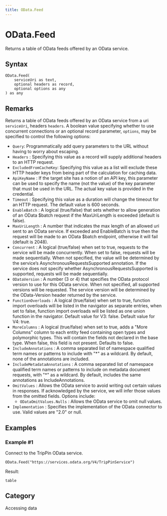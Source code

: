 ```yaml
---
title: OData.Feed
---
```


# OData.Feed


Returns a table of OData feeds offered by an OData service.


## Syntax

```powerquery
OData.Feed(
    serviceUri as text,
    optional headers as record,
    optional options as any
) as any
```


## Remarks

Returns a table of OData feeds offered by an OData service from a uri <code>serviceUri</code>, headers <code>headers</code>. A boolean value specifying whether to use concurrent connections or an optional record parameter, <code>options</code>, may be specified to control the following options:    <ul>    <li><code>Query</code>: Programmatically add query parameters to the URL without having to worry about escaping. </li>    <li> <code>Headers</code> : Specifying this value as a record will supply additional headers to an HTTP request.</li>    <li> <code>ExcludedFromCacheKey</code>: Specifying this value as a list will exclude these HTTP header keys from being part of the calculation for caching data.</li>    <li> <code>ApiKeyName</code> : If the target site has a notion of an API key, this parameter can be used to specify the name (not the value) of the key parameter that must be used in the URL. The actual key value is provided in the credential.</li>    <li> <code>Timeout</code> : Specifying this value as a duration will change the timeout for an HTTP request. The default value is 600 seconds.</li>    <li> <code>EnableBatch</code> : A logical (true/false) that sets whether to allow generation of an OData $batch request if the MaxUriLength is exceeded (default is false).</li>    <li> <code>MaxUriLength</code> : A number that indicates the max length of an allowed uri sent to an OData service. If exceeded and EnableBatch is true then the request will be made to an OData $batch endpoint, otherwise it will fail (default is 2048).</li>    <li> <code>Concurrent</code> : A logical (true/false) when set to true, requests to the service will be made concurrently. When set to false, requests will be made sequentially. When not specified, the value will be determined by the service’s AsynchronousRequestsSupported annotation. If the service does not specify whether AsynchronousRequestsSupported is supported, requests will be made sequentially.</li>    <li> <code>ODataVersion</code> : A number (3 or 4) that specifies the OData protocol version to use for this OData service. When not specified, all supported versions will be requested. The service version will be determined by the OData-Version header returned by the service.</li>    <li> <code>FunctionOverloads</code> : A logical (true/false) when set to true, function import overloads will be listed in the navigator as separate entries, when set to false, function import overloads will be listed as one union function in the navigator. Default value for V3: false. Default value for V4: true.</li>    <li> <code>MoreColumns</code> : A logical (true/false) when set to true, adds a "More Columns" column to each entity feed containing open types and polymorphic types. This will contain the fields not declared in the base type. When false, this field is not present. Defaults to false.</li>    <li> <code>IncludeAnnotations</code> : A comma separated list of namespace qualified term names or patterns to include with "\*" as a wildcard. By default, none of the annotations are included.</li>    <li> <code>IncludeMetadataAnnotations</code> : A comma separated list of namespace qualified term names or patterns to include on metadata document requests, with "\*" as a wildcard. By default, includes the same annotations as IncludeAnnotations.</li>    <li> <code>OmitValues</code> : Allows the OData service to avoid writing out certain values in responses. If acknowledged by the service, we will infer those values from the omitted fields. Options include:      <ul>        <li><code>ODataOmitValues.Nulls</code> : Allows the OData service to omit null values.</li>      </ul>    </li>    <li> <code>Implementation</code> : Specifies the implementation of the OData connector to use. Valid values are "2.0" or null.</li>    </ul>


## Examples

### Example #1 
Connect to the TripPin OData service.
```powerquery
OData.Feed("https://services.odata.org/V4/TripPinService")
```

Result: 
```powerquery
table
```




## Category
Accessing data

